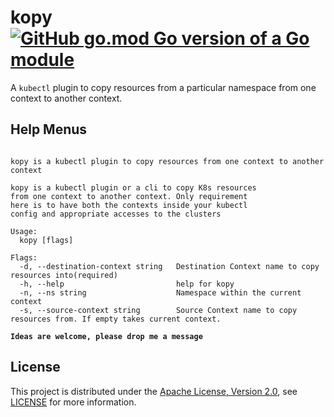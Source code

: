 # kopy [![GitHub go.mod Go version of a Go module](https://img.shields.io/github/go-mod/go-version/gomods/athens.svg)](https://github.com/gomods/athens)

A `kubectl` plugin to copy resources from a particular namespace from one context to another context. 

## Help Menus

```

kopy is a kubectl plugin to copy resources from one context to another context

kopy is a kubectl plugin or a cli to copy K8s resources
from one context to another context. Only requirement
here is to have both the contexts inside your kubectl 
config and appropriate accesses to the clusters

Usage:
  kopy [flags]

Flags:
  -d, --destination-context string   Destination Context name to copy resources into(required)
  -h, --help                         help for kopy
  -n, --ns string                    Namespace within the current context
  -s, --source-context string        Source Context name to copy resources from. If empty takes current context.

```

**`Ideas are welcome, please drop me a message`**

## License
This project is distributed under the [Apache License, Version 2.0](http://www.apache.org/licenses/LICENSE-2.0), see [LICENSE](./LICENSE) for more information.
